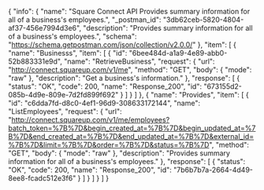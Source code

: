 {
  "info": {
    "name": "Square Connect API Provides summary information for all of a business's employees.",
    "_postman_id": "3db62ceb-5820-4804-af37-456e7994d3e6",
    "description": "Provides summary information for all of a business's employees.",
    "schema": "https://schema.getpostman.com/json/collection/v2.0.0/"
  },
  "item": [
    {
      "name": "Businesss",
      "item": [
        {
          "id": "6bee484d-a1a9-4e89-abb0-52b883331e9d",
          "name": "RetrieveBusiness",
          "request": {
            "url": "http://connect.squareup.com/v1/me",
            "method": "GET",
            "body": {
              "mode": "raw"
            },
            "description": "Get a business's information."
          },
          "response": [
            {
              "status": "OK",
              "code": 200,
              "name": "Response_200",
              "id": "673155d2-085b-4d9e-809e-7d2fd899f692"
            }
          ]
        }
      ]
    },
    {
      "name": "Provides",
      "item": [
        {
          "id": "c6dda7fd-d8c0-4ef1-96d9-308633172144",
          "name": "ListEmployees",
          "request": {
            "url": "http://connect.squareup.com/v1/me/employees?batch_token=%7B%7D&begin_created_at=%7B%7D&begin_updated_at=%7B%7D&end_created_at=%7B%7D&end_updated_at=%7B%7D&external_id=%7B%7D&limit=%7B%7D&order=%7B%7D&status=%7B%7D",
            "method": "GET",
            "body": {
              "mode": "raw"
            },
            "description": "Provides summary information for all of a business's employees."
          },
          "response": [
            {
              "status": "OK",
              "code": 200,
              "name": "Response_200",
              "id": "7b6b7b7a-2664-4d49-8ee8-fcadc512e3f6"
            }
          ]
        }
      ]
    }
  ]
}